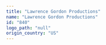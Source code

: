 ```yaml
---
title: "Lawrence Gordon Productions"
name: "Lawrence Gordon Productions"
id: "840"
logo_path: "null"
origin_country: "US"
---
```

